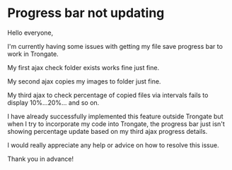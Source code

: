 # Progress bar not updating

Hello everyone,

I'm currently having some issues with getting my file save progress bar to work in Trongate.

My first ajax check folder exists works fine just fine.

My second ajax copies my images to folder just fine. 
 
My third ajax to check percentage of copied files via intervals fails to display 10%...20%... and so on.
  
I have already successfully implemented this feature outside Trongate but when I try to incorporate my code into Trongate, the progress bar just isn't showing percentage update based on my third ajax progress details. 

I would really appreciate any help or advice on how to resolve this issue.

Thank you in advance!
